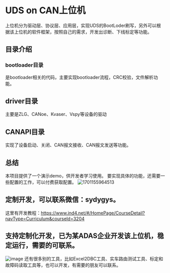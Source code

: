 # UDS on CAN上位机
上位机分为驱动层、协议层、应用层，实现UDS的BootLoder刷写，另外可以根据该上位机的软件框架，按照自己的需求，开发出诊断、下线标定等功能。
## 目录介绍
### bootloader目录
是bootloader相关的代码，主要实现bootloader流程，CRC校验，文件解析功能。
## driver目录
主要是ZLG、CANoe、Kvaser、Vspy等设备的驱动
## CANAPI目录
实现了设备启动、关闭、CAN报文接收、CAN报文发送等功能。
## 总结
本项目提供了一个演示demo，供开发者学习使用。
要实现具体的功能，还需要一些配置的工作，可以付费获取配置。
![1701155964513](https://github.com/sydyg/UDS-on-Bootloader/assets/24352068/5a4ebc89-b17c-41e1-abbf-5d51f5953aa2)

## 定制开发，可以联系微信：sydygys。
这里有开发教程：https://www.ind4.net/#/HomePage/CourseDetail?navType=Curriculum&courseId=3204
## 支持定制化开发，已为某ADAS企业开发该上位机，稳定运行，需要的可联系。
![image](https://user-images.githubusercontent.com/24352068/201505142-1090c2e7-e928-43e8-aec0-361bafd601b0.png)
还有很多别的工具，比如Excel2DBC工具、实车路由测试工具、标定和故障码读取工具等，也可以开发，有需要的朋友可以联系。
